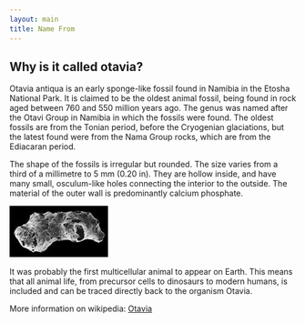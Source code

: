 ```yaml
---
layout: main
title: Name From
---
```


## Why is it called otavia?

Otavia antiqua is an early sponge-like fossil found in Namibia in the Etosha National Park. It is claimed to be the
oldest animal fossil, being found in rock aged between 760 and 550 million years ago. The genus was named after the
Otavi Group in Namibia in which the fossils were found. The oldest fossils are from the Tonian period, before the
Cryogenian glaciations, but the latest found were from the Nama Group rocks, which are from the Ediacaran period.

The shape of the fossils is irregular but rounded. The size varies from a third of a millimetre to 5 mm (0.20 in). They
are hollow inside, and have many small, osculum-like holes connecting the interior to the outside. The material of the
outer wall is predominantly calcium phosphate.

![fossil](../_assets/images/otavia_antiqua_fossil.jpg)

It was probably the first multicellular animal to appear on Earth. This means that all animal life, from precursor cells
to dinosaurs to modern humans, is included and can be traced directly back to the organism Otavia.

More information on wikipedia: [Otavia](https://en.wikipedia.org/wiki/Otavia)
